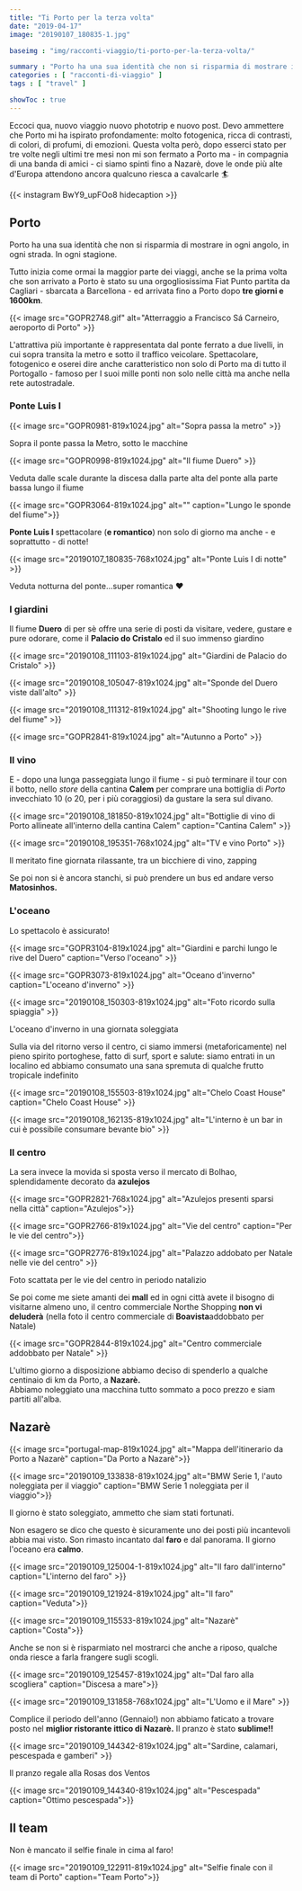 ```yaml
---
title: "Ti Porto per la terza volta"
date: "2019-04-17"
image: "20190107_180835-1.jpg"

baseimg : "img/racconti-viaggio/ti-porto-per-la-terza-volta/"

summary : "Porto ha una sua identità che non si risparmia di mostrare in ogni angolo, in ogni strada. In ogni stagione. Tutto inizia come ormai la maggior parte dei viaggi, anche se la prima volta che son arrivato a Porto è stato su una orgogliosissima Fiat Punto partita da Cagliari - sbarcata a Barcellona - ed arrivata fino a Porto dopo <strong>tre giorni e 1600km."
categories : [ "racconti-di-viaggio" ]
tags : [ "travel" ]

showToc : true
---
```


Eccoci qua, nuovo viaggio nuovo phototrip e nuovo post. Devo ammettere che Porto mi ha ispirato profondamente: molto fotogenica, ricca di contrasti, di colori, di profumi, di emozioni. Questa volta però, dopo esserci stato per tre volte negli ultimi tre mesi non mi son fermato a Porto ma - in compagnia di una banda di amici - ci siamo spinti fino a Nazarè, dove le onde più alte d'Europa attendono ancora qualcuno riesca a cavalcarle 🏄

{{< instagram BwY9_upFOo8 hidecaption >}}

## Porto

Porto ha una sua identità che non si risparmia di mostrare in ogni angolo, in ogni strada. In ogni stagione.

Tutto inizia come ormai la maggior parte dei viaggi, anche se la prima volta che son arrivato a Porto è stato su una orgogliosissima Fiat Punto partita da Cagliari - sbarcata a Barcellona - ed arrivata fino a Porto dopo **tre giorni e 1600km**.

{{< image src="GOPR2748.gif" alt="Atterraggio a Francisco Sá Carneiro, aeroporto di Porto" >}}

L'attrattiva più importante è rappresentata dal ponte ferrato a due livelli, in cui sopra transita la metro e sotto il traffico veicolare. Spettacolare, fotogenico e oserei dire anche caratteristico non solo di Porto ma di tutto il Portogallo - famoso per I suoi mille ponti non solo nelle città ma anche nella rete autostradale.

### Ponte Luis I

{{< image src="GOPR0981-819x1024.jpg" alt="Sopra passa la metro" >}}

Sopra il ponte passa la Metro, sotto le macchine

{{< image src="GOPR0998-819x1024.jpg" alt="Il fiume Duero" >}}

Veduta dalle scale durante la discesa dalla parte alta del ponte alla parte bassa lungo il fiume

{{< image src="GOPR3064-819x1024.jpg" alt="" caption="Lungo le sponde del fiume">}}

**Ponte Luis I** spettacolare (**e romantico**) non solo di giorno ma anche - e soprattutto - di notte!

{{< image src="20190107_180835-768x1024.jpg" alt="Ponte Luis I di notte" >}}

Veduta notturna del ponte...super romantica ❤️

### I giardini

Il fiume **Duero** di per sè offre una serie di posti da visitare, vedere, gustare e pure odorare, come il **Palacio do Cristalo** ed il suo immenso giardino

{{< image src="20190108_111103-819x1024.jpg" alt="Giardini de Palacio do Cristalo" >}}

{{< image src="20190108_105047-819x1024.jpg" alt="Sponde del Duero viste dall'alto" >}}

{{< image src="20190108_111312-819x1024.jpg" alt="Shooting lungo le rive del fiume" >}}

{{< image src="GOPR2841-819x1024.jpg" alt="Autunno a Porto" >}}

### Il vino

E - dopo una lunga passeggiata lungo il fiume - si può terminare il tour con il botto, nello _store_ della cantina **Calem** per comprare una bottiglia di _Porto_ invecchiato 10 (o 20, per i più coraggiosi) da gustare la sera sul divano.

{{< image src="20190108_181850-819x1024.jpg" alt="Bottiglie di vino di Porto allineate all'interno della cantina Calem" caption="Cantina Calem" >}}

{{< image src="20190108_195351-768x1024.jpg" alt="TV e vino Porto" >}}

Il meritato fine giornata rilassante, tra un bicchiere di vino, zapping

Se poi non si è ancora stanchi, si può prendere un bus ed andare verso **Matosinhos.**

### L'oceano

Lo spettacolo è assicurato!

{{< image src="GOPR3104-819x1024.jpg" alt="Giardini e parchi lungo le rive del Duero" caption="Verso l'oceano" >}}


{{< image src="GOPR3073-819x1024.jpg" alt="Oceano d'inverno" caption="L'oceano d'inverno" >}}

{{< image src="20190108_150303-819x1024.jpg" alt="Foto ricordo sulla spiaggia" >}}

L'oceano d'inverno in una giornata soleggiata

Sulla via del ritorno verso il centro, ci siamo immersi (metaforicamente) nel pieno spirito portoghese, fatto di surf, sport e salute: siamo entrati in un localino ed abbiamo consumato una sana spremuta di qualche frutto tropicale indefinito

{{< image src="20190108_155503-819x1024.jpg" alt="Chelo Coast House" caption="Chelo Coast House" >}}

{{< image src="20190108_162135-819x1024.jpg" alt="L'interno è un bar in cui è possibile consumare bevante bio" >}}

### Il centro

La sera invece la movida si sposta verso il mercato di Bolhao, splendidamente decorato da **azulejos**

{{< image src="GOPR2821-768x1024.jpg" alt="Azulejos presenti sparsi nella città" caption="Azulejos">}}

{{< image src="GOPR2766-819x1024.jpg" alt="Vie del centro" caption="Per le vie del centro">}}

{{< image src="GOPR2776-819x1024.jpg" alt="Palazzo addobato per Natale nelle vie del centro" >}}

Foto scattata per le vie del centro in periodo natalizio

Se poi come me siete amanti dei **mall** ed in ogni città avete il bisogno di visitarne almeno uno, il centro commerciale Northe Shopping **non vi deluderà** (nella foto il centro commerciale di **Boavista**addobbato per Natale)

{{< image src="GOPR2844-819x1024.jpg" alt="Centro commerciale addobbato per Natale" >}}

L'ultimo giorno a disposizione abbiamo deciso di spenderlo a qualche centinaio di km da Porto, a **Nazarè.**  
Abbiamo noleggiato una macchina tutto sommato a poco prezzo e siam partiti all'alba.

## Nazarè

{{< image src="portugal-map-819x1024.jpg" alt="Mappa dell'itinerario da Porto a Nazarè" caption="Da Porto a Nazarè">}}

{{< image src="20190109_133838-819x1024.jpg" alt="BMW Serie 1, l'auto noleggiata per il viaggio" caption="BMW Serie 1 noleggiata per il viaggio">}}

Il giorno è stato soleggiato, ammetto che siam stati fortunati.

Non esagero se dico che questo è sicuramente uno dei posti più incantevoli abbia mai visto. Son rimasto incantato dal **faro** e dal panorama. Il giorno l'oceano era **calmo**.

{{< image src="20190109_125004-1-819x1024.jpg" alt="Il faro dall'interno" caption="L'interno del faro" >}}

{{< image src="20190109_121924-819x1024.jpg" alt="Il faro" caption="Veduta">}}


{{< image src="20190109_115533-819x1024.jpg" alt="Nazarè" caption="Costa">}}

Anche se non si è risparmiato nel mostrarci che anche a riposo, qualche onda riesce a farla frangere sugli scogli.

{{< image src="20190109_125457-819x1024.jpg" alt="Dal faro alla scogliera" caption="Discesa a mare">}}

{{< image src="20190109_131858-768x1024.jpg" alt="L'Uomo e il Mare" >}}

Complice il periodo dell'anno (Gennaio!) non abbiamo faticato a trovare posto nel **miglior ristorante ittico di Nazarè.** Il pranzo è stato **sublime!!**

{{< image src="20190109_144342-819x1024.jpg" alt="Sardine, calamari, pescespada e gamberi" >}}

Il pranzo regale alla Rosas dos Ventos

{{< image src="20190109_144340-819x1024.jpg" alt="Pescespada" caption="Ottimo pescespada">}}

## Il team

Non è mancato il selfie finale in cima al faro!

{{< image src="20190109_122911-819x1024.jpg" alt="Selfie finale con il team di Porto" caption="Team Porto">}}
